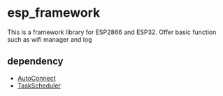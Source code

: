 # esp_framework
This is a framework library for ESP2866 and ESP32. Offer basic function such as wifi manager and log

## dependency

- [AutoConnect](https://github.com/Hieromon/AutoConnect)
- [TaskScheduler](https://github.com/arkhipenko/TaskScheduler)